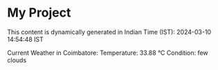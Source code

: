 # My Project

This content is dynamically generated in Indian Time (IST): 2024-03-10 14:54:48 IST


Current Weather in Coimbatore:
Temperature: 33.88 °C
Condition: few clouds
